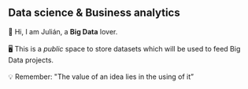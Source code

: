 ## Data science & Business analytics

👋 Hi, I am Julián, a **Big Data** lover.
<br></br>
🖥️ This is a *public* space to store datasets which will be used to feed Big Data projects.
<br></br>
💡 Remember: "The value of an idea lies in the using of it”
